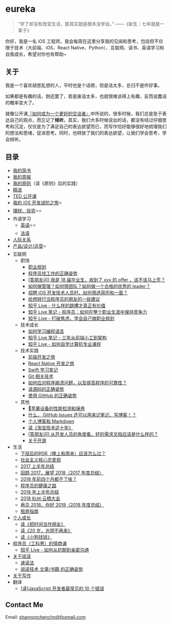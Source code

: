 
# eureka

> “学了却没有改变生活，那其实就是根本没学会。” ​​​ ——《新生：七年就是一辈子》


你好，我是一名 iOS 工程师，我会每周在这里分享我的见闻和思考，包括但不仅限于技术（大前端、iOS、React Native、Python）、互联网、读书、英语学习和自我成长，希望对你也有帮助~


## 关于
我是一个喜欢胡思乱想的人，平时也是个话痨，但是话太多，总归不是件好事。

如果都是有趣的话，倒还罢了，若是废话太多，也就很难谈得上有趣，反而说蠢话的概率变大了。

就像公开课[『如何成为一个更好的交谈者』](http://open.163.com/movie/2016/3/F/E/MBFLN6BJF_MBFLNJGFE.html)中所说的，很多时候，我们总是急于表达自己的观点，而忘记了**倾听**。其实，我们大多时候说出的话，都没有经过仔细思考和沉淀，仅仅是为了满足自己的表达欲望而已，而写作恰好能够很好地梳理我们的想法和思绪，促进思考。同时，也释放了我们的表达欲望，让我们学会思考，学会倾听。


## 目录
- [我的简书](http://www.jianshu.com/u/4ef5e287fc91)
- [我的周报](https://github.com/ShannonChenCHN/iOSDevLevelingUp/issues/120)
- [我的原则](https://github.com/ShannonChenCHN/eureka/issues/101)（读《原则》后的实践）
- [精进](https://github.com/ShannonChenCHN/eureka/issues/12)
- [TED 公开课](https://github.com/ShannonChenCHN/eureka/issues/43)
- [我的 iOS 开发进阶之旅](https://github.com/ShannonChenCHN/iOSLevelingUp)⭐️
- [理财、投资](https://github.com/ShannonChenCHN/Money)⭐️⭐️
- 外语学习
  - [英语](https://github.com/ShannonChenCHN/ESL)⭐️⭐️
  - [法语](https://github.com/ShannonChenCHN/French)
- [人际关系](https://github.com/ShannonChenCHN/Relationship)
- [产品/设计/运营](https://github.com/ShannonChenCHN/eureka/issues/104)⭐️
- 互联网
  - 职场
    - [职业规划](https://github.com/ShannonChenCHN/eureka/issues/85)
    - [程序员找工作的正确姿势](https://github.com/ShannonChenCHN/eureka/issues/16)
    - [[答朋友问] 我是 18 届毕业生，收到了 xxx 的 offer ，该不该马上签？](https://github.com/ShannonChenCHN/eureka/issues/73)
    - [如何做管理？如何带团队？如何做一个合格的优秀的 leader？](https://github.com/ShannonChenCHN/eureka/issues/40)
    - [招聘 iOS 开发技术人员时，如何筛选简历和一面？](https://github.com/ShannonChenCHN/eureka/issues/59)
    - [给想转行当程序员的朋友的一些建议](https://github.com/ShannonChenCHN/eureka/issues/44)
    - [知乎 Live - 什么样的跳槽才真正有价值](https://github.com/ShannonChenCHN/eureka/blob/master/posts/%E7%9F%A5%E4%B9%8E%20Live%20-%20%E4%BB%80%E4%B9%88%E6%A0%B7%E7%9A%84%E8%B7%B3%E6%A7%BD%E6%89%8D%E7%9C%9F%E6%AD%A3%E6%9C%89%E4%BB%B7%E5%80%BC.md)
    - [知乎 Live 笔记 - 程序员：如何在整个职业生涯中保持竞争力](https://github.com/ShannonChenCHN/eureka/blob/master/posts/知乎%20Live%20-%20程序员：如何在整个职业生涯中保持竞争力.md)
    - [知乎 Live - 打破焦虑，学会自己做职业规划](https://github.com/ShannonChenCHN/eureka/blob/master/posts/知乎%20Live%20-%20打破焦虑，学会自己做职业规划.md)
  - 技术成长
    - [如何学习编程语言](https://github.com/ShannonChenCHN/eureka/blob/master/posts/how-to-learn-prog-lang.md)
    - [知乎 Live 笔记 - 三年从前端小工到架构](https://github.com/ShannonChenCHN/eureka/issues/9)
    - [知乎 Live - 如何自学计算机专业课程](https://github.com/ShannonChenCHN/eureka/blob/master/posts/%E7%9F%A5%E4%B9%8E%20Live%20-%20%E5%A6%82%E4%BD%95%E8%87%AA%E5%AD%A6%E8%AE%A1%E7%AE%97%E6%9C%BA%E4%B8%93%E4%B8%9A%E8%AF%BE%E7%A8%8B.md)
  - 技术实践
    - [前端开发之旅](https://github.com/ShannonChenCHN/AFrontEndWebDevTour)
    - [React Native 开发之旅](https://github.com/ShannonChenCHN/AFrontEndWebDevTour/blob/master/React-Native/README.md)
    - [Swift 学习笔记](https://github.com/ShannonChenCHN/ASwiftTour)
    - [Git 相关技术](https://github.com/ShannonChenCHN/eureka/issues/4)
    - [如何应对程序崩溃问题，以及提高程序的可靠性？](https://github.com/ShannonChenCHN/eureka/issues/88)
    - [读源码的正确姿势](https://github.com/ShannonChenCHN/eureka/issues/10)
    - [使用 GitHub 的正确姿势](https://github.com/ShannonChenCHN/eureka/issues/4)
  - 其他
    - [苹果设备的性能检测和保养](https://github.com/ShannonChenCHN/eureka/issues/106)
    - [什么， GitHub Issues 还可以用来记笔记、写博客！？](https://github.com/ShannonChenCHN/eureka/issues/60)
    - [个人博客和 Markdown](https://github.com/ShannonChenCHN/eureka/issues/87)
    - [读《淘宝技术这十年》](https://github.com/ShannonChenCHN/eureka/issues/79)
    - [[答朋友问] 从开发人员的角度看，好的需求文档应该是什么样的？](https://github.com/ShannonChenCHN/eureka/issues/75)
    - [关于开源](https://github.com/ShannonChenCHN/eureka/issues/69)
- 生活
  - [下班后的时间（晚上和周末）应该怎么过？](https://github.com/ShannonChenCHN/eureka/issues/90)
  - [社会主义核心恋爱观](https://github.com/ShannonChenCHN/eureka/issues/6)
  - [2017 上半年总结](https://github.com/ShannonChenCHN/eureka/issues/56)
  - [回顾 2017，展望 2018（2017 年度总结） ](https://github.com/ShannonChenCHN/eureka/issues/84)
  - [2018 年前四个月都干了啥？](https://github.com/ShannonChenCHN/eureka/issues/89)
  - [程序员的健康之路 ](https://github.com/ShannonChenCHN/eureka/issues/22)
  - [2018 年上半年总结](https://github.com/ShannonChenCHN/eureka/issues/95)
  - [2018 杭州·云栖大会](https://github.com/ShannonChenCHN/eureka/issues/86#issuecomment-426145886)
  - [再见 2018，你好 2019（2018 年度总结）](https://github.com/ShannonChenCHN/eureka/issues/99)
  - [租房指南](https://github.com/ShannonChenCHN/eureka/issues/96)
- [个人成长](https://github.com/ShannonChenCHN/eureka/issues/12)
  - [读《把时间当作朋友》](https://github.com/ShannonChenCHN/eureka/blob/master/posts/%E8%AF%BB%E3%80%8A%E6%8A%8A%E6%97%B6%E9%97%B4%E5%BD%93%E4%BD%9C%E6%9C%8B%E5%8F%8B%E3%80%8B.md)
  - [读《20 岁，光阴不再来》](https://github.com/ShannonChenCHN/eureka/blob/master/posts/%E8%AF%BB%E3%80%8A20%E5%B2%81%EF%BC%8C%E5%85%89%E9%98%B4%E4%B8%8D%E5%86%8D%E6%9D%A5%E3%80%8B.md)
  - [读《小狗钱钱》](https://github.com/ShannonChenCHN/eureka/blob/master/posts/%E8%AF%BB%E3%80%8A%E5%B0%8F%E7%8B%97%E9%92%B1%E9%92%B1%E3%80%8B.md)
- [程序员（工科男）的情商课](https://github.com/ShannonChenCHN/eureka/issues/71)
  - [知乎 Live - 如何从尬聊到亲密沟通](https://github.com/ShannonChenCHN/eureka/blob/master/posts/%E7%9F%A5%E4%B9%8E%20Live%20-%20%E5%A6%82%E4%BD%95%E4%BB%8E%E5%B0%AC%E8%81%8A%E5%88%B0%E4%BA%B2%E5%AF%86%E6%B2%9F%E9%80%9A.md)
- [关于阅读](https://github.com/ShannonChenCHN/eureka/issues/19)
  - [速读法](https://github.com/ShannonChenCHN/eureka/issues/19#issuecomment-427539768)
  - [阅读技术 文章/书籍 的正确姿势](https://github.com/ShannonChenCHN/eureka/issues/11)
- [关于写作](https://github.com/ShannonChenCHN/eureka/issues/13)
- 翻译
  - [\[译\]JavaScript 开发者最常见的 10 个错误](https://github.com/ShannonChenCHN/eureka/issues/54)


## Contact Me

Email: shannonchenchn@foxmail.com

